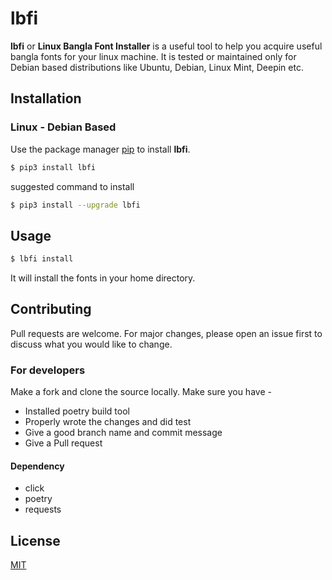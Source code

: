 # lbfi
**lbfi** or **Linux Bangla Font Installer** is a useful tool to help you acquire useful bangla fonts for your linux machine.
It is tested or maintained only for Debian based distributions like Ubuntu, Debian, Linux Mint, Deepin etc.

## Installation

### Linux - Debian Based
Use the package manager [pip](https://pip.pypa.io/en/stable/) to install **lbfi**.

```bash
$ pip3 install lbfi
```

suggested command to install
```bash
$ pip3 install --upgrade lbfi
```

## Usage

```bash
$ lbfi install
```

It will install the fonts in your home directory.

## Contributing
Pull requests are welcome. For major changes, please open an issue first to discuss what you would like to change.

### For developers
Make a fork and clone the source locally. Make sure you have -

- Installed poetry build tool
- Properly wrote the changes and did test
- Give a good branch name and commit message
- Give a Pull request

#### Dependency

- click
- poetry
- requests


## License
[MIT](https://choosealicense.com/licenses/mit/)